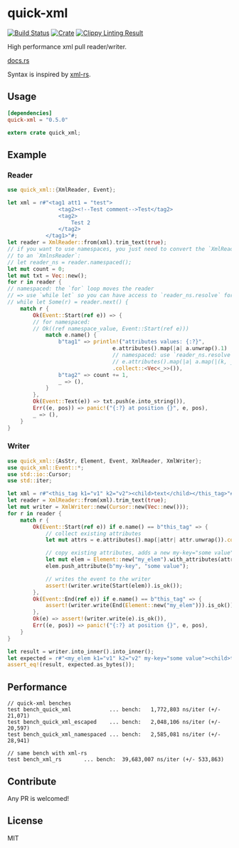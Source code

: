 # quick-xml

[![Build Status](https://travis-ci.org/tafia/quick-xml.svg?branch=master)](https://travis-ci.org/tafia/quick-xml)
[![Crate](http://meritbadge.herokuapp.com/quick-xml)](https://crates.io/crates/quick-xml)
[![Clippy Linting Result](https://clippy.bashy.io/github/tafia/quick-xml/master/badge.svg)](https://clippy.bashy.io/github/tafia/quick-xml/master/log)

High performance xml pull reader/writer.

[docs.rs](https://docs.rs/quick-xml)

Syntax is inspired by [xml-rs](https://github.com/netvl/xml-rs).

## Usage

```toml
[dependencies]
quick-xml = "0.5.0"
```
``` rust
extern crate quick_xml;
```

## Example

### Reader

```rust
use quick_xml::{XmlReader, Event};

let xml = r#"<tag1 att1 = "test">
                <tag2><!--Test comment-->Test</tag2>
                <tag2>
                    Test 2
                </tag2>
            </tag1>"#;
let reader = XmlReader::from(xml).trim_text(true);
// if you want to use namespaces, you just need to convert the `XmlReader`
// to an `XmlnsReader`:
// let reader_ns = reader.namespaced();
let mut count = 0;
let mut txt = Vec::new();
for r in reader {
// namespaced: the `for` loop moves the reader
// => use `while let` so you can have access to `reader_ns.resolve` for attributes
// while let Some(r) = reader.next() {
    match r {
        Ok(Event::Start(ref e)) => {
        // for namespaced:
        // Ok((ref namespace_value, Event::Start(ref e)))
            match e.name() {
                b"tag1" => println!("attributes values: {:?}", 
                                 e.attributes().map(|a| a.unwrap().1)
                                 // namespaced: use `reader_ns.resolve`
                                 // e.attributes().map(|a| a.map(|(k, _)| reader_ns.resolve(k))) ...
                                 .collect::<Vec<_>>()),
                b"tag2" => count += 1,
                _ => (),
            }
        },
        Ok(Event::Text(e)) => txt.push(e.into_string()),
        Err((e, pos)) => panic!("{:?} at position {}", e, pos),
        _ => (),
    }
}
```

### Writer

```rust
use quick_xml::{AsStr, Element, Event, XmlReader, XmlWriter};
use quick_xml::Event::*;
use std::io::Cursor;
use std::iter;

let xml = r#"<this_tag k1="v1" k2="v2"><child>text</child></this_tag>"#;
let reader = XmlReader::from(xml).trim_text(true);
let mut writer = XmlWriter::new(Cursor::new(Vec::new()));
for r in reader {
    match r {
        Ok(Event::Start(ref e)) if e.name() == b"this_tag" => {
            // collect existing attributes
            let mut attrs = e.attributes().map(|attr| attr.unwrap()).collect::<Vec<_>>();

            // copy existing attributes, adds a new my-key="some value" attribute
            let mut elem = Element::new("my_elem").with_attributes(attrs);
            elem.push_attribute(b"my-key", "some value");

            // writes the event to the writer
            assert!(writer.write(Start(elem)).is_ok());
        },
        Ok(Event::End(ref e)) if e.name() == b"this_tag" => {
            assert!(writer.write(End(Element::new("my_elem"))).is_ok());
        },
        Ok(e) => assert!(writer.write(e).is_ok()),
        Err((e, pos)) => panic!("{:?} at position {}", e, pos),
    }
}

let result = writer.into_inner().into_inner();
let expected = r#"<my_elem k1="v1" k2="v2" my-key="some value"><child>text</child></my_elem>"#;
assert_eq!(result, expected.as_bytes());
```

## Performance

```
// quick-xml benches
test bench_quick_xml            ... bench:   1,772,803 ns/iter (+/- 21,071)
test bench_quick_xml_escaped    ... bench:   2,048,106 ns/iter (+/- 20,597)
test bench_quick_xml_namespaced ... bench:   2,585,081 ns/iter (+/- 28,941)

// same bench with xml-rs
test bench_xml_rs 		... bench:  39,683,007 ns/iter (+/- 533,863)
```

## Contribute

Any PR is welcomed!

## License

MIT
